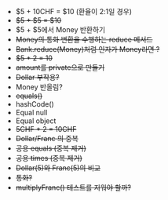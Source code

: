 - $5 + 10CHF = $10 (환율이 2:1일 경우)
- ~~$5 + $5 = $10~~
- $5 + $5에서 Money 반환하기
- ~~Money의 통화 변환을 수행하는 reduce 메서드~~
- ~~Bank.reduce(Money)처럼 인자가 Money라면 ?~~ 
- ~~$5 * 2 = 10~~
- ~~amount를 private으로 만들기~~
- ~~Dollar 부작용?~~
- Money 반올림?
- ~~equals()~~
- hashCode()
- Equal null
- Equal object
- ~~5CHF * 2 = 10CHF~~
- ~~Dollar/Franc 의 중복~~
- ~~공용 equals (중복 제거)~~
- ~~공용 times (중복 제거)~~
- ~~Dollar(5)와 Franc(5)의 비교~~
- ~~통화?~~
- ~~multiplyFranc() 테스트를 지워야 할까?~~